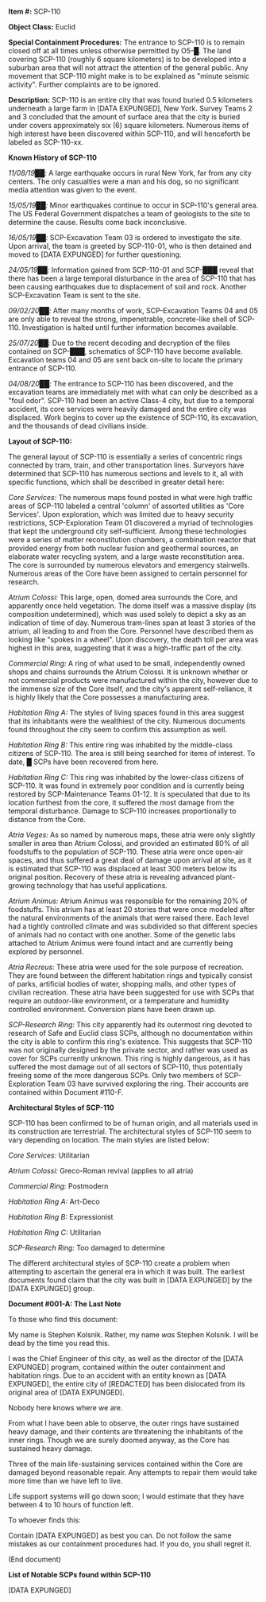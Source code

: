 **Item #:** SCP-110

**Object Class:** Euclid

**Special Containment Procedures:** The entrance to SCP-110 is to remain closed off at all times unless otherwise permitted by O5-█. The land covering SCP-110 (roughly 6 square kilometers) is to be developed into a suburban area that will not attract the attention of the general public. Any movement that SCP-110 might make is to be explained as "minute seismic activity". Further complaints are to be ignored.

**Description:** SCP-110 is an entire city that was found buried 0.5 kilometers underneath a large farm in \[DATA EXPUNGED\], New York. Survey Teams 2 and 3 concluded that the amount of surface area that the city is buried under covers approximately six (6) square kilometers. Numerous items of high interest have been discovered within SCP-110, and will henceforth be labeled as SCP-110-xx.

**Known History of SCP-110**

_11/08/19██:_ A large earthquake occurs in rural New York, far from any city centers. The only casualties were a man and his dog, so no significant media attention was given to the event.

_15/05/19██:_ Minor earthquakes continue to occur in SCP-110's general area. The US Federal Government dispatches a team of geologists to the site to determine the cause. Results come back inconclusive.

_16/05/19██:_ SCP-Excavation Team 03 is ordered to investigate the site. Upon arrival, the team is greeted by SCP-110-01, who is then detained and moved to \[DATA EXPUNGED\] for further questioning.

_24/05/19██:_ Information gained from SCP-110-01 and SCP-███ reveal that there has been a large temporal disturbance in the area of SCP-110 that has been causing earthquakes due to displacement of soil and rock. Another SCP-Excavation Team is sent to the site.

_09/02/20██:_ After many months of work, SCP-Excavation Teams 04 and 05 are only able to reveal the strong, impenetrable, concrete-like shell of SCP-110. Investigation is halted until further information becomes available.

_25/07/20██:_ Due to the recent decoding and decryption of the files contained on SCP-███, schematics of SCP-110 have become available. Excavation teams 04 and 05 are sent back on-site to locate the primary entrance of SCP-110.

_04/08/20██:_ The entrance to SCP-110 has been discovered, and the excavation teams are immediately met with what can only be described as a "foul odor". SCP-110 had been an active Class-4 city, but due to a temporal accident, its core services were heavily damaged and the entire city was displaced. Work begins to cover up the existence of SCP-110, its excavation, and the thousands of dead civilians inside.

**Layout of SCP-110:**

The general layout of SCP-110 is essentially a series of concentric rings connected by tram, train, and other transportation lines. Surveyors have determined that SCP-110 has numerous sections and levels to it, all with specific functions, which shall be described in greater detail here:

_Core Services:_ The numerous maps found posted in what were high traffic areas of SCP-110 labeled a central 'column' of assorted utilities as 'Core Services'. Upon exploration, which was limited due to heavy security restrictions, SCP-Exploration Team 01 discovered a myriad of technologies that kept the underground city self-sufficient. Among these technologies were a series of matter reconstitution chambers, a combination reactor that provided energy from both nuclear fusion and geothermal sources, an elaborate water recycling system, and a large waste reconstitution area. The core is surrounded by numerous elevators and emergency stairwells. Numerous areas of the Core have been assigned to certain personnel for research.

_Atrium Colossi:_ This large, open, domed area surrounds the Core, and apparently once held vegetation. The dome itself was a massive display (its composition undetermined), which was used solely to depict a sky as an indication of time of day. Numerous tram-lines span at least 3 stories of the atrium, all leading to and from the Core. Personnel have described them as looking like "spokes in a wheel". Upon discovery, the death toll per area was highest in this area, suggesting that it was a high-traffic part of the city.

_Commercial Ring:_ A ring of what used to be small, independently owned shops and chains surrounds the Atrium Colossi. It is unknown whether or not commercial products were manufactured within the city, however due to the immense size of the Core itself, and the city's apparent self-reliance, it is highly likely that the Core possesses a manufacturing area.

_Habitation Ring A:_ The styles of living spaces found in this area suggest that its inhabitants were the wealthiest of the city. Numerous documents found throughout the city seem to confirm this assumption as well.

_Habitation Ring B:_ This entire ring was inhabited by the middle-class citizens of SCP-110. The area is still being searched for items of interest. To date, █ SCPs have been recovered from here.

_Habitation Ring C:_ This ring was inhabited by the lower-class citizens of SCP-110. It was found in extremely poor condition and is currently being restored by SCP-Maintenance Teams 01-12. It is speculated that due to its location furthest from the core, it suffered the most damage from the temporal disturbance. Damage to SCP-110 increases proportionally to distance from the Core.

_Atria Veges:_ As so named by numerous maps, these atria were only slightly smaller in area than Atrium Colossi, and provided an estimated 80% of all foodstuffs to the population of SCP-110. These atria were once open-air spaces, and thus suffered a great deal of damage upon arrival at site, as it is estimated that SCP-110 was displaced at least 300 meters below its original position. Recovery of these atria is revealing advanced plant-growing technology that has useful applications.

_Atrium Animus:_ Atrium Animus was responsible for the remaining 20% of foodstuffs. This atrium has at least 20 stories that were once modeled after the natural environments of the animals that were raised there. Each level had a tightly controlled climate and was subdivided so that different species of animals had no contact with one another. Some of the genetic labs attached to Atrium Animus were found intact and are currently being explored by personnel.

_Atria Recreus:_ These atria were used for the sole purpose of recreation. They are found between the different habitation rings and typically consist of parks, artificial bodies of water, shopping malls, and other types of civilian recreation. These atria have been suggested for use with SCPs that require an outdoor-like environment, or a temperature and humidity controlled environment. Conversion plans have been drawn up.

_SCP-Research Ring:_ This city apparently had its outermost ring devoted to research of Safe and Euclid class SCPs, although no documentation within the city is able to confirm this ring's existence. This suggests that SCP-110 was not originally designed by the private sector, and rather was used as cover for SCPs currently unknown. This ring is highly dangerous, as it has suffered the most damage out of all sectors of SCP-110, thus potentially freeing some of the more dangerous SCPs. Only two members of SCP-Exploration Team 03 have survived exploring the ring. Their accounts are contained within Document #110-F.

**Architectural Styles of SCP-110**

SCP-110 has been confirmed to be of human origin, and all materials used in its construction are terrestrial. The architectural styles of SCP-110 seem to vary depending on location. The main styles are listed below:

_Core Services:_ Utilitarian

_Atrium Colossi:_ Greco-Roman revival (applies to all atria)

_Commercial Ring:_ Postmodern

_Habitation Ring A:_ Art-Deco

_Habitation Ring B:_ Expressionist

_Habitation Ring C:_ Utilitarian

_SCP-Research Ring:_ Too damaged to determine

The different architectural styles of SCP-110 create a problem when attempting to ascertain the general era in which it was built. The earliest documents found claim that the city was built in \[DATA EXPUNGED\] by the \[DATA EXPUNGED\] group.

**Document #001-A: The Last Note**

To those who find this document:

My name is Stephen Kolsnik. Rather, my name _was_ Stephen Kolsnik. I will be dead by the time you read this.

I was the Chief Engineer of this city, as well as the director of the \[DATA EXPUNGED\] program, contained within the outer containment and habitation rings. Due to an accident with an entity known as \[DATA EXPUNGED\], the entire city of \[REDACTED\] has been dislocated from its original area of \[DATA EXPUNGED\].

Nobody here knows where we are.

From what I have been able to observe, the outer rings have sustained heavy damage, and their contents are threatening the inhabitants of the inner rings. Though we are surely doomed anyway, as the Core has sustained heavy damage.

Three of the main life-sustaining services contained within the Core are damaged beyond reasonable repair. Any attempts to repair them would take more time than we have left to live.

Life support systems will go down soon; I would estimate that they have between 4 to 10 hours of function left.

To whoever finds this:

Contain \[DATA EXPUNGED\] as best you can. Do not follow the same mistakes as our containment procedures had. If you do, you shall regret it.

(End document)

**List of Notable SCPs found within SCP-110**

\[DATA EXPUNGED\]
